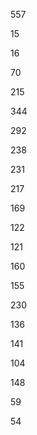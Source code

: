 557

15

16

70

215

344

292

238

231

217

169

122

121

160

155

230

136

141

104

148

59

54